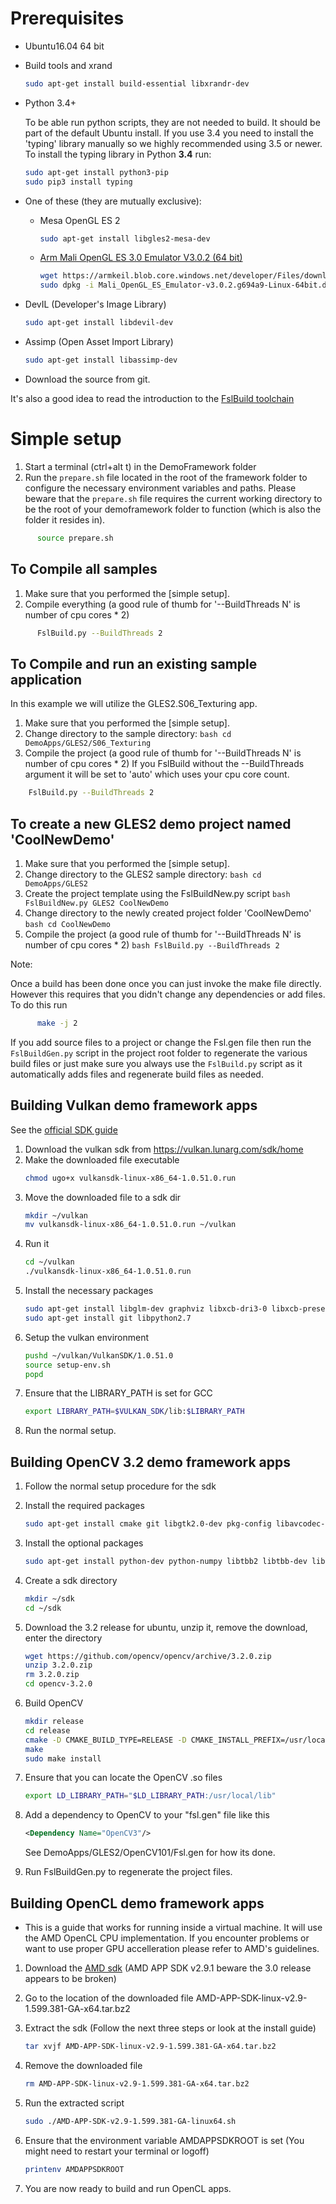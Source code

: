 Prerequisites
=============
- Ubuntu16.04 64 bit
- Build tools and xrand
  ```bash
  sudo apt-get install build-essential libxrandr-dev
  ```
- Python 3.4+ 

  To be able run python scripts, they are not needed to build.
  It should be part of the default Ubuntu install.
  If you use 3.4 you need to install the 'typing' library manually so we highly recommended using 3.5 or newer.
  To install the typing library in Python **3.4** run:
  ```bash
  sudo apt-get install python3-pip
  sudo pip3 install typing
  ```
 
- One of these (they are mutually exclusive):
  - Mesa OpenGL ES 2
    ```bash
    sudo apt-get install libgles2-mesa-dev
    ```
  - [Arm Mali OpenGL ES 3.0 Emulator V3.0.2 (64 bit)](https://developer.arm.com/products/software-development-tools/graphics-development-tools/opengl-es-emulator/downloads)
    ```bash
    wget https://armkeil.blob.core.windows.net/developer/Files/downloads/open-gl-es-emulator/3.0.2/Mali_OpenGL_ES_Emulator-v3.0.2.g694a9-Linux-64bit.deb
    sudo dpkg -i Mali_OpenGL_ES_Emulator-v3.0.2.g694a9-Linux-64bit.deb
    ```

- DevIL (Developer's Image Library)
  ```bash
  sudo apt-get install libdevil-dev 
  ```
    
- Assimp (Open Asset Import Library)
  ```bash
  sudo apt-get install libassimp-dev
  ```
    
- Download the source from git.

It's also a good idea to read the introduction to the [FslBuild toolchain](./FslBuild_toolchain_readme.md)

Simple setup
============
  1. Start a terminal (ctrl+alt t) in the DemoFramework folder
  2. Run the `prepare.sh` file located in the root of the framework folder to
     configure the necessary environment variables and paths.
     Please beware that the `prepare.sh` file requires the current working 
     directory to be the root of your demoframework folder to function 
     (which is also the folder it resides in).
```bash
      source prepare.sh
```
 
 
To Compile all samples
----------------------
  1. Make sure that you performed the [simple setup].
  2. Compile everything (a good rule of thumb for '--BuildThreads N' is number of cpu cores * 2)
```bash
      FslBuild.py --BuildThreads 2
```

     
To Compile and run an existing sample application 
-------------------------------------------------
In this example we will utilize the GLES2.S06_Texturing app.
  1. Make sure that you performed the [simple setup].
  2. Change directory to the sample directory:
    ```bash
    cd DemoApps/GLES2/S06_Texturing
    ```
  3. Compile the project (a good rule of thumb for '--BuildThreads N' is number of cpu cores * 2)
     If you FslBuild without the --BuildThreads argument it will be set to 'auto' which uses your cpu core count.
```bash
    FslBuild.py --BuildThreads 2
```


To create a new GLES2 demo project named 'CoolNewDemo'
------------------------------------------------------
  1. Make sure that you performed the [simple setup].
  2. Change directory to the GLES2 sample directory:
    ```bash
    cd DemoApps/GLES2
    ```
  3. Create the project template using the FslBuildNew.py script
    ```bash
    FslBuildNew.py GLES2 CoolNewDemo  
    ```
  4. Change directory to the newly created project folder 'CoolNewDemo'
    ```bash
    cd CoolNewDemo
    ```
  5. Compile the project (a good rule of thumb for '--BuildThreads N' is number of cpu cores * 2)
    ```bash
    FslBuild.py --BuildThreads 2
    ```

Note: 

Once a build has been done once you can just invoke the make file directly.
However this requires that you didn't change any dependencies or add files.
To do this run 
```bash
      make -j 2
```

If you add source files to a project or change the Fsl.gen file then run the 
`FslBuildGen.py` script in the project root folder to regenerate the various 
build files or just make sure you always use the `FslBuild.py` script as it 
automatically adds files and regenerate build files as needed.

Building Vulkan demo framework apps
-----------------------------------

See the [official SDK guide](https://vulkan.lunarg.com/doc/sdk/latest/linux/getting_started.html)

1. Download the vulkan sdk from https://vulkan.lunarg.com/sdk/home
2. Make the downloaded file executable
    ```bash
    chmod ugo+x vulkansdk-linux-x86_64-1.0.51.0.run
    ```
3. Move the downloaded file to a sdk dir
    ```bash
    mkdir ~/vulkan
    mv vulkansdk-linux-x86_64-1.0.51.0.run ~/vulkan
    ```
4. Run it
    ```bash
    cd ~/vulkan
    ./vulkansdk-linux-x86_64-1.0.51.0.run
    ```
5. Install the necessary packages
    ```bash
    sudo apt-get install libglm-dev graphviz libxcb-dri3-0 libxcb-present0 libpciaccess0 cmake libpng-dev libxcb-dri3-dev libx11-dev libmirclient-dev libwayland-dev libxrandr-dev
    sudo apt-get install git libpython2.7
    ```
6. Setup the vulkan environment
    ```bash
    pushd ~/vulkan/VulkanSDK/1.0.51.0
    source setup-env.sh
    popd
    ```
7. Ensure that the LIBRARY_PATH is set for GCC
    ```bash
    export LIBRARY_PATH=$VULKAN_SDK/lib:$LIBRARY_PATH     
    ```
8. Run the normal setup.


Building OpenCV 3.2 demo framework apps
------------------------------------------
1. Follow the normal setup procedure for the sdk
2. Install the required packages
    ```bash
    sudo apt-get install cmake git libgtk2.0-dev pkg-config libavcodec-dev libavformat-dev libswscale-dev
    ```
3. Install the optional packages
    ```bash
    sudo apt-get install python-dev python-numpy libtbb2 libtbb-dev libjpeg-dev libpng-dev libtiff-dev libjasper-dev libdc1394-22-dev
    ```
4. Create a sdk directory
    ```bash
    mkdir ~/sdk
    cd ~/sdk
    ```
5. Download the 3.2 release for ubuntu, unzip it, remove the download, enter the directory
    ```bash
    wget https://github.com/opencv/opencv/archive/3.2.0.zip
    unzip 3.2.0.zip
    rm 3.2.0.zip
    cd opencv-3.2.0
    ```
6. Build OpenCV
    ```bash
    mkdir release
    cd release
    cmake -D CMAKE_BUILD_TYPE=RELEASE -D CMAKE_INSTALL_PREFIX=/usr/local ..
    make
    sudo make install
    ```
7. Ensure that you can locate the OpenCV .so files
    ```bash
    export LD_LIBRARY_PATH="$LD_LIBRARY_PATH:/usr/local/lib"
    ```
8. Add a dependency to OpenCV to your "fsl.gen" file like this
    ```xml
    <Dependency Name="OpenCV3"/>
    ```
   See DemoApps/GLES2/OpenCV101/Fsl.gen for how its done.

9. Run FslBuildGen.py to regenerate the project files. 

Building OpenCL demo framework apps
-----------------------------------
- This is a guide that works for running inside a virtual machine.
  It will use the AMD OpenCL CPU implementation. 
  If you encounter problems or want to use proper GPU accelleration please refer to AMD's guidelines.

1. Download the [AMD sdk](http://developer.amd.com/amd-accelerated-parallel-processing-app-sdk/) 
   (AMD APP SDK v2.9.1 beware the 3.0 release appears to be broken) 
     
2. Go to the location of the downloaded file AMD-APP-SDK-linux-v2.9-1.599.381-GA-x64.tar.bz2
3. Extract the sdk (Follow the next three steps or look at the install guide)
    ```bash
    tar xvjf AMD-APP-SDK-linux-v2.9-1.599.381-GA-x64.tar.bz2
    ```
4. Remove the downloaded file
    ```bash
    rm AMD-APP-SDK-linux-v2.9-1.599.381-GA-x64.tar.bz2
    ```
5. Run the extracted script
    ```bash
    sudo ./AMD-APP-SDK-v2.9-1.599.381-GA-linux64.sh
    ```
6. Ensure that the environment variable AMDAPPSDKROOT is set (You might need to restart your terminal or logoff)
    ```bash
    printenv AMDAPPSDKROOT
    ```
7. You are now ready to build and run OpenCL apps.     
